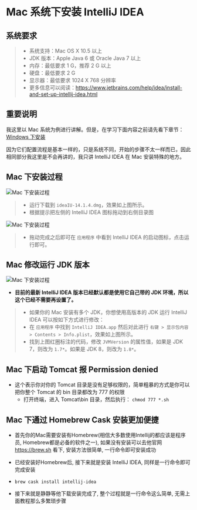 # Mac 系统下安装 IntelliJ IDEA

## 系统要求

> * 系统支持：Mac OS X 10.5 以上
> * JDK 版本：Apple Java 6 或 Oracle Java 7 以上
> * 内存：最低要求 1 G，推荐 2 G 以上
> * 硬盘：最低要求 2 G
> * 显示器：最低要求 1024 X 768 分辨率
> * 更多信息可以阅读：<https://www.jetbrains.com/help/idea/install-and-set-up-intellij-idea.html>

## 重要说明

我这里以 Mac 系统为例进行讲解。但是，在学习下面内容之前请先看下章节：[Windows 下安装](windows-install.md)

因为它们配置流程是基本一样的，只是系统不同，开始的步骤不太一样而已，因此相同部分我这里是不会再讲的，我只讲 IntelliJ IDEA 在 Mac 安装特殊的地方。

## Mac 下安装过程

![Mac 下安装过程](images/v-a-mac-install-1.jpg)
> * 运行下载到 `ideaIU-14.1.4.dmg`，效果如上图所示。
> * 根据提示把左侧的 IntelliJ IDEA 图标拖动到右侧目录图

![Mac 下安装过程](images/v-a-mac-install-2.jpg)
> * 拖动完成之后即可在 `应用程序` 中看到 IntelliJ IDEA 的启动图标，点击运行即可。

## Mac 修改运行 JDK 版本

![Mac 下安装过程](images/v-a-mac-install-3.jpg)

- **目前的最新 IntelliJ IDEA 版本已经默认都是使用它自己带的 JDK 环境，所以这个已经不需要再设置了。**

> * 如果你的 Mac 安装有多个 JDK，你想使用高版本的 JDK 运行 IntelliJ IDEA 可以按如下方式进行修改：
> * 在 `应用程序` 中找到 `IntelliJ IDEA.app` 然后对此进行 `右键 > 显示包内容 > Contents > Info.plist`，效果如上图所示。
> * 找到上图红圈标注的代码，修改 `JVMVersion` 的属性值，如果是 JDK 7，则改为 `1.7*`。如果是 JDK 8，则改为 `1.8*`。

## Mac 下启动 Tomcat 报 Permission denied

- 这个表示你对你的 Tomcat 目录是没有足够权限的，简单粗暴的方式是你可以把你整个 Tomcat 的 bin 目录都改为 777 的权限
    - 打开终端，进入 Tomcat\bin 目录，然后执行： `chmod 777 *.sh`

## Mac 下通过 Homebrew Cask 安装更加便捷

- 首先你的Mac需要安装有Homebrew(相信大多数使用Intellij的都应该是程序员, Homebrew都是必备的软件之一), 如果没有安装可以去他官网 https://brew.sh 看下, 安装方法很简单, 一行命令即可安装成功

- 已经安装好Homebrew后, 接下来就是安装 IntelliJ IDEA, 同样是一行命令即可完成安装

- ```
  brew cask install intellij-idea
  ```

- 接下来就是静静等他下载安装完成了, 整个过程就是一行命令这么简单, 无需上面教程那么多繁琐步骤